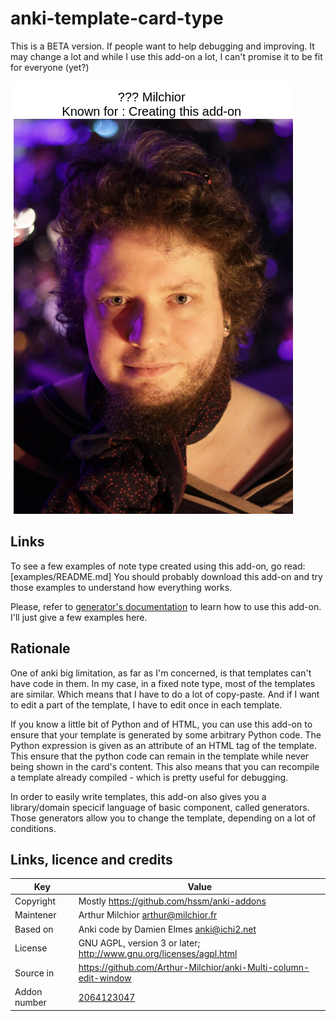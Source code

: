# anki-template-card-type

This is a BETA version. If people want to help debugging and
improving. It may change a lot and while I use this add-on a lot, I
can't promise it to be fit for everyone (yet?)

![An example of card generated using my add-on](https://raw.githubusercontent.com/Arthur-Milchior/anki-template-card-type/master/examples/images/exampleQuestion.png "First name question")

## Links
To see a few examples of note type created using this add-on, go read:
[examples/README.md]
You should probably download this add-on and try those examples to
understand how everything works.

Please, refer to
[generator's documentation](DOCUMENTATION.md)
to learn how to use this add-on. I'll just give a few examples here.


## Rationale
One of anki big limitation, as far as I'm concerned, is that templates
can't have code in them. In my case, in a fixed note type, most of the
templates are similar. Which means that I have to do a lot of
copy-paste. And if I want to edit a part of the template, I have to
edit once in each template.

If you know a little bit of Python and of HTML, you can use this
add-on to ensure that your template is generated by some arbitrary
Python code. The Python expression is given as an attribute of an HTML
tag of the template. This ensure that the python code can remain in
the template while never being shown in the card's content. This also
means that you can recompile a template already compiled - which is
pretty useful for debugging.

In order to easily write templates, this add-on also gives you a
library/domain specicif language of basic component, called
generators. Those generators allow you to change the template,
depending on a lot of conditions. 

## Links, licence and credits

Key         |Value
------------|-------------------------------------------------------------------
Copyright   | Mostly https://github.com/hssm/anki-addons
Maintener   | Arthur Milchior <arthur@milchior.fr>
Based on    | Anki code by Damien Elmes <anki@ichi2.net>
License     | GNU AGPL, version 3 or later; http://www.gnu.org/licenses/agpl.html
Source in   | https://github.com/Arthur-Milchior/anki-Multi-column-edit-window
Addon number| [2064123047](https://ankiweb.net/shared/info/2064123047)
